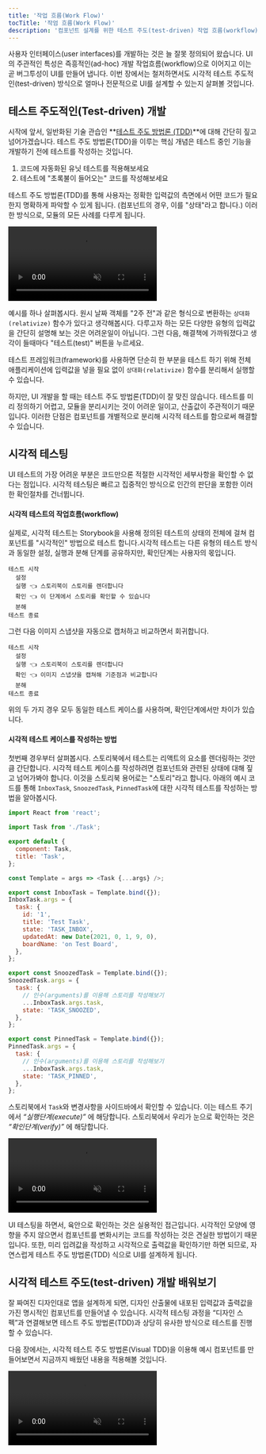 ```yaml
---
title: '작업 흐름(Work Flow)'
tocTitle: '작엄 흐름(Work Flow)'
description: '컴포넌트 설계를 위한 테스트 주도(test-driven) 작업 흐름(workflow)'
---
```


사용자 인터페이스(user interfaces)를 개발하는 것은 늘 잘못 정의되어 왔습니다. UI의 주관적인 특성은 즉흥적인(ad-hoc) 개발 작업흐름(workflow)으로 이어지고 이는 곧 버그투성이 UI를 만들어 냅니다. 이번 장에서는 철저하면서도 시각적 테스트 주도적인(test-driven) 방식으로 얼마나 전문적으로 UI를 설계할 수 있는지 살펴볼 것입니다.

## 테스트 주도적인(Test-driven) 개발

시작에 앞서, 일반화된 기술 관습인 **[테스트 주도 방법론 (TDD)](https://en.wikipedia.org/wiki/Test-driven_development)**에 대해 간단히 짚고 넘어가겠습니다. 테스트 주도 방법론(TDD)을 이루는 핵심 개념은 테스트 중인 기능을 개발하기 전에 테스트를 작성하는 것입니다.

1. 코드에 자동화된 유닛 테스트를 적용해보세요
2. 테스트에 "초록불이 들어오는" 코드를 작성해보세요

테스트 주도 방법론(TDD)를 통해 사용자는 정확한 입력값의 측면에서 어떤 코드가 필요한지 명확하게 파악할 수 있게 됩니다. (컴포넌트의 경우, 이를 "상태"라고 합니다.) 이러한 방식으로, 모듈의 모든 사례를 다루게 됩니다.

<video autoPlay muted playsInline loop>
  <source
    src="/visual-testing-handbook/test-driven-development.mp4"
    type="video/mp4">
</video>

예시를 하나 살펴봅시다. 원시 날짜 객체를 "2주 전"과 같은 형식으로 변환하는 `상대화(relativize)` 함수가 있다고 생각해봅시다. 다루고자 하는 모든 다양한 유형의 입력값을 간단히 설명해 보는 것은 어려운일이 아닙니다. 그런 다음, 해결책에 가까워졌다고 생각이 들때마다 "테스트(test)" 버튼을 누르세요.

테스트 프레임워크(framework)를 사용하면 단순히 한 부분을 테스트 하기 위해 전체 애플리케이션에 입력값을 넣을 필요 없이 `상대화(relativize)` 함수를 분리해서 실행할 수 있습니다.

하지만, UI 개발을 할 때는 테스트 주도 방법론(TDD)이 잘 맞진 않습니다. 테스트를 미리 정의하기 어렵고, 모듈을 분리시키는 것이 어려운 일이고, 산출값이 주관적이기 때문입니다. 이러한 단점은 컴포넌트를 개별적으로 분리해 시각적 테스트를 함으로써 해결할 수 있습니다.

## 시각적 테스팅

UI 테스트의 가장 어려운 부분은 코드만으론 적절한 시각적인 세부사항을 확인할 수 없다는 점입니다. 시각적 테스팅은 빠르고 집중적인 방식으로 인간의 판단을 포함한 이러한 확인절차를 건너뜁니다.

#### 시각적 테스트의 작업흐름(workflow)

실제로, 시각적 테스트는 Storybook을 사용해 정의된 테스트의 상태의 전체에 걸쳐 컴포넌트를 "시각적인" 방법으로 테스트 합니다.시각적 테스트는 다른 유형의 테스트 방식과 동일한 설정, 실행과 분해 단계를 공유하지만, 확인단계는 사용자의 몫입니다. 

```
테스트 시작
  설정
  실행 👈 스토리북이 스토리를 렌더합니다
  확인 👈 이 단계에서 스토리를 확인할 수 있습니다
  분해 
테스트 종료
```

그런 다음 이미지 스냅샷을 자동으로 캡처하고 비교하면서 회귀합니다.

```
테스트 시작
  설정
  실행 👈 스토리북이 스토리를 렌더합니다
  확인 👈 이미지 스냅샷을 캡쳐해 기준점과 비교합니다
  분해
테스트 종료
```

위의 두 가지 경우 모두 동일한 테스트 케이스를 사용하며, 확인단계에서만 차이가 있습니다.

#### 시각적 테스트 케이스를 작성하는 방법

첫번째 경우부터 살펴봅시다. 스토리북에서 테스트는 리액트의 요소를 렌더링하는 것만큼 간단합니다. 시각적 테스트 케이스를 작성하려면 컴포넌트와 관련된 상태에 대해 짚고 넘어가봐야 합니다. 이것을 스토리북 용어로는 "스토리"라고 합니다. 아래의 예시 코드를 통해 `InboxTask`, `SnoozedTask`, `PinnedTask`에 대한 시각적 테스트를 작성하는 방법을 알아봅시다.


```js:title=src/components/Task.stories.js
import React from 'react';

import Task from './Task';

export default {
  component: Task,
  title: 'Task',
};

const Template = args => <Task {...args} />;

export const InboxTask = Template.bind({});
InboxTask.args = {
  task: {
    id: '1',
    title: 'Test Task',
    state: 'TASK_INBOX',
    updatedAt: new Date(2021, 0, 1, 9, 0),
    boardName: 'on Test Board',
  },
};

export const SnoozedTask = Template.bind({});
SnoozedTask.args = {
  task: {
    // 인수(arguments)를 이용해 스토리를 작성해보기
    ...InboxTask.args.task,
    state: 'TASK_SNOOZED',
  },
};

export const PinnedTask = Template.bind({});
PinnedTask.args = {
  task: {
    // 인수(arguments)를 이용해 스토리를 작성해보기
    ...InboxTask.args.task,
    state: 'TASK_PINNED',
  },
};
```

스토리북에서 `Task`와 변경사항을 사이드바에서 확인할 수 있습니다. 이는 테스트 주기에서 _“실행단계(execute)”_ 에 해당합니다. 스토리북에서 우리가 눈으로 확인하는 것은 _“확인단계(verify)”_ 에 해당합니다.

<video autoPlay muted playsInline loop>
  <source
    src="/visual-testing-handbook/task-stories-snoozed-optimized.mp4"
    type="video/mp4"/>
</video>

UI 테스팅을 하면서, 육안으로 확인하는 것은 실용적인 접근입니다. 시각적인 모양에 영향을 주지 않으면서 컴포넌트를 변화시키는 코드를 작성하는 것은 견실한 방법이기 때문입니다. 또한, 미리 입려값을 작성하고 시각적으로 출력값을 확인하기만 하면 되므로, 자연스럽게 테스트 주도 방법론(TDD) 식으로 UI를 설계하게 됩니다.

## 시각적 테스트 주도(test-driven) 개발 배워보기

잘 짜여진 디자인대로 앱을 설계하게 되면, 디자인 산출물에 내포된 입력값과 출력값을 가진 명시적인 컴포넌트를 만들어낼 수 있습니다. 시각적 테스팅 과정을 “디자인 스펙”과 연결해보면 테스트 주도 방법론(TDD)과 상당히 유사한 방식으로 테스트를 진행할 수 있습니다.

다음 장에서는, 시각적 테스트 주도 방법론(Visual TDD)을 이용해 예시 컴포넌트를 만들어보면서 지금까지 배웠던 내용을 적용해볼 것입니다.

<video autoPlay muted playsInline loop>
  <source
    src="/visual-testing-handbook/visual-test-driven-development.mp4"
    type="video/mp4">
</video>
